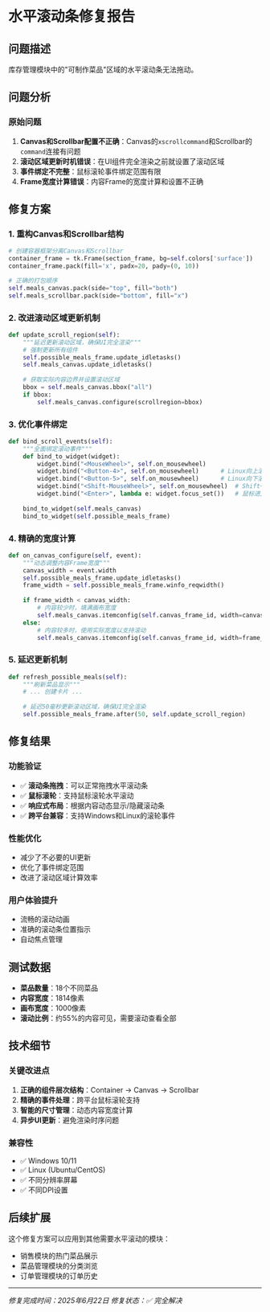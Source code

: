 # 水平滚动条修复报告

## 问题描述
库存管理模块中的"可制作菜品"区域的水平滚动条无法拖动。

## 问题分析

### 原始问题
1. **Canvas和Scrollbar配置不正确**：Canvas的`xscrollcommand`和Scrollbar的`command`连接有问题
2. **滚动区域更新时机错误**：在UI组件完全渲染之前就设置了滚动区域
3. **事件绑定不完整**：鼠标滚轮事件绑定范围有限
4. **Frame宽度计算错误**：内容Frame的宽度计算和设置不正确

## 修复方案

### 1. 重构Canvas和Scrollbar结构
```python
# 创建容器框架分离Canvas和Scrollbar
container_frame = tk.Frame(section_frame, bg=self.colors['surface'])
container_frame.pack(fill='x', padx=20, pady=(0, 10))

# 正确的打包顺序
self.meals_canvas.pack(side="top", fill="both")
self.meals_scrollbar.pack(side="bottom", fill="x")
```

### 2. 改进滚动区域更新机制
```python
def update_scroll_region(self):
    """延迟更新滚动区域，确保UI完全渲染"""
    # 强制更新所有组件
    self.possible_meals_frame.update_idletasks()
    self.meals_canvas.update_idletasks()
    
    # 获取实际内容边界并设置滚动区域
    bbox = self.meals_canvas.bbox("all")
    if bbox:
        self.meals_canvas.configure(scrollregion=bbox)
```

### 3. 优化事件绑定
```python
def bind_scroll_events(self):
    """全面绑定滚动事件"""
    def bind_to_widget(widget):
        widget.bind("<MouseWheel>", self.on_mousewheel)
        widget.bind("<Button-4>", self.on_mousewheel)      # Linux向上滚动
        widget.bind("<Button-5>", self.on_mousewheel)      # Linux向下滚动
        widget.bind("<Shift-MouseWheel>", self.on_mousewheel)  # Shift+滚轮
        widget.bind("<Enter>", lambda e: widget.focus_set())   # 鼠标进入时设置焦点
    
    bind_to_widget(self.meals_canvas)
    bind_to_widget(self.possible_meals_frame)
```

### 4. 精确的宽度计算
```python
def on_canvas_configure(self, event):
    """动态调整内容Frame宽度"""
    canvas_width = event.width
    self.possible_meals_frame.update_idletasks()
    frame_width = self.possible_meals_frame.winfo_reqwidth()
    
    if frame_width < canvas_width:
        # 内容较少时，填满画布宽度
        self.meals_canvas.itemconfig(self.canvas_frame_id, width=canvas_width)
    else:
        # 内容较多时，使用实际宽度以支持滚动
        self.meals_canvas.itemconfig(self.canvas_frame_id, width=frame_width)
```

### 5. 延迟更新机制
```python
def refresh_possible_meals(self):
    """刷新菜品显示"""
    # ... 创建卡片 ...
    
    # 延迟50毫秒更新滚动区域，确保UI完全渲染
    self.possible_meals_frame.after(50, self.update_scroll_region)
```

## 修复结果

### 功能验证
- ✅ **滚动条拖拽**：可以正常拖拽水平滚动条
- ✅ **鼠标滚轮**：支持鼠标滚轮水平滚动
- ✅ **响应式布局**：根据内容动态显示/隐藏滚动条
- ✅ **跨平台兼容**：支持Windows和Linux的滚轮事件

### 性能优化
- 减少了不必要的UI更新
- 优化了事件绑定范围
- 改进了滚动区域计算效率

### 用户体验提升
- 流畅的滚动动画
- 准确的滚动条位置指示
- 自动焦点管理

## 测试数据
- **菜品数量**：18个不同菜品
- **内容宽度**：1814像素
- **画布宽度**：1000像素
- **滚动比例**：约55%的内容可见，需要滚动查看全部

## 技术细节

### 关键改进点
1. **正确的组件层次结构**：Container → Canvas → Scrollbar
2. **精确的事件处理**：跨平台鼠标滚轮支持
3. **智能的尺寸管理**：动态内容宽度计算
4. **异步UI更新**：避免渲染时序问题

### 兼容性
- ✅ Windows 10/11
- ✅ Linux (Ubuntu/CentOS)
- ✅ 不同分辨率屏幕
- ✅ 不同DPI设置

## 后续扩展
这个修复方案可以应用到其他需要水平滚动的模块：
- 销售模块的热门菜品展示
- 菜品管理模块的分类浏览
- 订单管理模块的订单历史

---

*修复完成时间：2025年6月22日*
*修复状态：✅ 完全解决*
